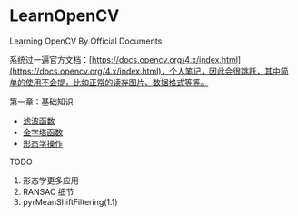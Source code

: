 # LearnOpenCV

Learning OpenCV By Official Documents

系统过一遍官方文档：[https://docs.opencv.org/4.x/index.html](https://docs.opencv.org/4.x/index.html)，个人笔记，因此会很跳跃，其中简单的使用不会提，比如正常的读存图片、数据格式等等。

第一章：基础知识

- [滤波函数](./docs/1.1.md)
- [金字塔函数](./docs/1.2.md)
- [形态学操作](/docs/1.3.md)


TODO

1. 形态学更多应用
2. RANSAC 细节
3. pyrMeanShiftFiltering(1.1)
